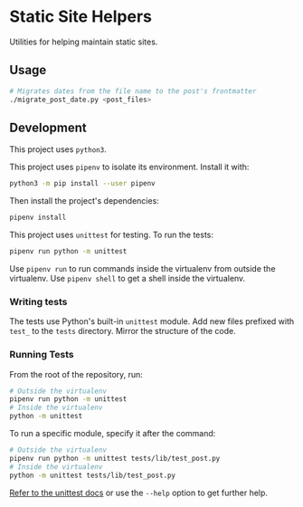 # Static Site Helpers

Utilities for helping maintain static sites.

## Usage

```bash
# Migrates dates from the file name to the post's frontmatter
./migrate_post_date.py <post_files>
```

## Development

This project uses `python3`.

This project uses `pipenv` to isolate its environment.  Install it with:

```bash
python3 -m pip install --user pipenv
```

Then install the project's dependencies:

```bash
pipenv install
```

This project uses `unittest` for testing.  To run the tests:

```bash
pipenv run python -m unittest
```

Use `pipenv run` to run commands inside the virtualenv from outside the virtualenv.
Use `pipenv shell` to get a shell inside the virtualenv.

### Writing tests

The tests use Python's built-in `unittest` module.
Add new files prefixed with `test_` to the `tests` directory.
Mirror the structure of the code.

### Running Tests

From the root of the repository, run:

```bash
# Outside the virtualenv
pipenv run python -m unittest
# Inside the virtualenv
python -m unittest
```

To run a specific module, specify it after the command:

```bash
# Outside the virtualenv
pipenv run python -m unittest tests/lib/test_post.py
# Inside the virtualenv
python -m unittest tests/lib/test_post.py
```

[Refer to the unittest docs][unittest-docs] or use the `--help` option to get further help.

[unittest-docs]: https://docs.python.org/3/library/unittest.html
